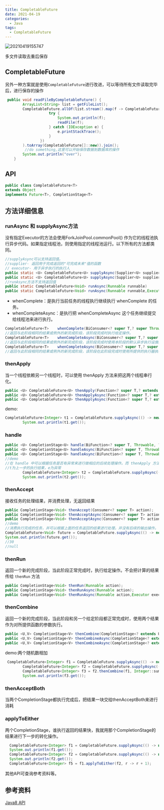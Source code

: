 ```yaml
---
title: CompletableFuture
date: 2021-04-19
categories:
  - Java
tags:
  - CompletableFuture
---
```


![20210419155747](https://fastly.jsdelivr.net/gh/qbmzc/images/md/20210419155747.png)

<!-- more -->

多文件读取去重后保存

## CompletableFuture

另外一种方案就是使用`CompletableFuture`进行改进，可以等待所有文件读取完毕后，进行保存的操作

```java
 public void readFileByCompletableFuture() {
        ArrayList<String> list = getFileList();
        CompletableFuture.allOf(list.stream().map(f -> CompletableFuture.runAsync(() -> {
                    try {
                        System.out.println(f);
                        readFile(f);
                    } catch (IOException e) {
                        e.printStackTrace();
                    }
                })
        ).toArray(CompletableFuture[]::new)).join();
         //do something,这里可以开始保存数据到数据库的操作
        System.out.println("over");
    }
```

## API

```java
public class CompletableFuture<T>
extends Object
implements Future<T>, CompletionStage<T>
```
## 方法详细信息

### runAsync 和 supplyAsync方法

没有指定Executor的方法会使用ForkJoinPool.commonPool() 作为它的线程池执行异步代码。如果指定线程池，则使用指定的线程池运行。以下所有的方法都类同。

```java
//supplyAsync可以支持返回值。
//supplier- 返回用于完成返回的"可完成未来"值的函数
// executor- 用于异步执行的执行人
public static <U> CompletableFuture<U> supplyAsync(Supplier<U> supplier)
public static <U> CompletableFuture<U> supplyAsync(Supplier<U> supplier,Executor executor)
//runAsync方法不支持返回值
public static CompletableFuture<Void> runAsync(Runnable runnable)
public static CompletableFuture<Void> runAsync(Runnable runnable,Executor executor)
```

- whenComplete：是执行当前任务的线程执行继续执行 whenComplete 的任务。
- whenCompleteAsync：是执行把 whenCompleteAsync 这个任务继续提交给线程池来进行执行。

```java
CompletableFuture<T>	whenComplete(BiConsumer<? super T,? super Throwable> action)
//返回与此阶段相同的结果或例外的新完成阶段，该阶段完成时执行给定操作。
CompletableFuture<T>	whenCompleteAsync(BiConsumer<? super T,? super Throwable> action)  
//返回与此阶段相同的结果或例外的新完成阶段，该阶段完成时使用本阶段的默认异步执行设施执行给定操作。
CompletableFuture<T>	whenCompleteAsync(BiConsumer<? super T,? super Throwable> action, Executor executor)
//返回与此阶段相同的结果或例外的新完成阶段，该阶段在此阶段完成时使用所提供的执行器执行给定操作。
```

### thenApply

当一个线程依赖另一个线程时，可以使用 thenApply 方法来把这两个线程串行化。

```java
public <U> CompletableFuture<U> thenApply(Function<? super T,? extends U> fn)
public <U> CompletableFuture<U> thenApplyAsync(Function<? super T,? extends U> fn)
public <U> CompletableFuture<U> thenApplyAsync(Function<? super T,? extends U> fn, Executor executor)
```

demo:

```java
CompletableFuture<Integer> t1 = CompletableFuture.supplyAsync(() -> new Random().nextInt(100)).thenApply(t-> t+1);
        System.out.println(t1.get());
```

### handle

```java
public <U> CompletionStage<U> handle(BiFunction<? super T, Throwable, ? extends U> fn);
public <U> CompletionStage<U> handleAsync(BiFunction<? super T, Throwable, ? extends U> fn);
public <U> CompletionStage<U> handleAsync(BiFunction<? super T, Throwable, ? extends U> fn,Executor executor);
//demo
//在 handle 中可以根据任务是否有异常来进行做相应的后续处理操作。而 thenApply 方法，如果上个任务出现错误，则不会执行 thenApply 方法。
//t为上一步的执行结果，e为异常
        CompletableFuture<Integer> t2 = CompletableFuture.supplyAsync(() -> new Random().nextInt(100)).handle((t,e)-> t+1);
        System.out.println(t2.get());
```

### thenAccept

接收任务的处理结果，并消费处理，无返回结果

```java
public CompletionStage<Void> thenAccept(Consumer<? super T> action);
public CompletionStage<Void> thenAcceptAsync(Consumer<? super T> action);
public CompletionStage<Void> thenAcceptAsync(Consumer<? super T> action,Executor executor);
//demo
//消费执行完成的任务，并可以根据上面的任务返回的结果进行处理。并没有后续的输出操作。
CompletableFuture<Void> future = CompletableFuture.supplyAsync(() -> new Random().nextInt(100)).thenAccept(System.out::println);
System.out.println(future.get());
//30
//null
```

### thenRun

返回一个新的完成阶段，当此阶段正常完成时，执行给定操作。不会把计算的结果传给 `thenRun` 方法

```java
public CompletionStage<Void> thenRun(Runnable action);
public CompletionStage<Void> thenRunAsync(Runnable action);
public CompletionStage<Void> thenRunAsync(Runnable action,Executor executor);
```

### thenCombine

返回一个新的完成阶段，当此阶段和另一个给定阶段都正常完成时，使用两个结果作为对所提供函数的参数执行。

```java
public <U,V> CompletionStage<V> thenCombine(CompletionStage<? extends U> other,BiFunction<? super T,? super U,? extends V> fn);
public <U,V> CompletionStage<V> thenCombineAsync(CompletionStage<? extends U> other,BiFunction<? super T,? super U,? extends V> fn);
public <U,V> CompletionStage<V> thenCombineAsync(CompletionStage<? extends U> other,BiFunction<? super T,? super U,? extends V> fn,Executor executor);
```

demo:两个随机数相加

```java
 CompletableFuture<Integer> f1 = CompletableFuture.supplyAsync(() -> new Random().nextInt(100));
        CompletableFuture<Integer> f2 = CompletableFuture.supplyAsync(() -> new Random().nextInt(100));
        CompletableFuture<Integer> f3 = f2.thenCombine(f1, Integer::sum);
        System.out.println(f3.get());
```

### thenAcceptBoth

当两个CompletionStage都执行完成后，把结果一块交给thenAcceptBoth来进行消耗

### applyToEither

两个CompletionStage，谁执行返回的结果快，我就用那个CompletionStage的结果进行下一步的转化操作。

```java
  CompletableFuture<Integer> f1 = CompletableFuture.supplyAsync(() -> new Random().nextInt(100));
  System.out.println(f1.get());
  CompletableFuture<Integer> f2 = CompletableFuture.supplyAsync(() -> new Random().nextInt(100));
  System.out.println(f2.get());
  CompletableFuture<Integer> f5 = f1.applyToEither(f2, r -> r + 1);
```

其他API可查询参考资料等。

## 参考资料

[Java8 API](https://docs.oracle.com/javase/8/docs/api/)